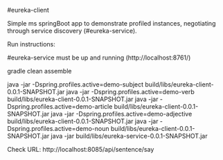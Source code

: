 #eureka-client

Simple ms springBoot app to demonstrate profiled instances, negotiating through service discovery (#eureka-service).


Run instructions:

#eureka-service must be up and running (http://localhost:8761/)

gradle clean assemble

java -jar -Dspring.profiles.active=demo-subject build/libs/eureka-client-0.0.1-SNAPSHOT.jar
java -jar -Dspring.profiles.active=demo-verb build/libs/eureka-client-0.0.1-SNAPSHOT.jar
java -jar -Dspring.profiles.active=demo-article build/libs/eureka-client-0.0.1-SNAPSHOT.jar
java -jar -Dspring.profiles.active=demo-adjective build/libs/eureka-client-0.0.1-SNAPSHOT.jar
java -jar -Dspring.profiles.active=demo-noun build/libs/eureka-client-0.0.1-SNAPSHOT.jar
java -jar build/libs/eureka-service-0.0.1-SNAPSHOT.jar

Check URL: http://localhost:8085/api/sentence/say



